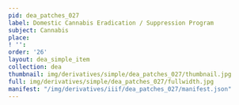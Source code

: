 ```yaml
---
pid: dea_patches_027
label: Domestic Cannabis Eradication / Suppression Program
subject: Cannabis
place: 
! '': 
order: '26'
layout: dea_simple_item
collection: dea
thumbnail: img/derivatives/simple/dea_patches_027/thumbnail.jpg
full: img/derivatives/simple/dea_patches_027/fullwidth.jpg
manifest: "/img/derivatives/iiif/dea_patches_027/manifest.json"
---
```

